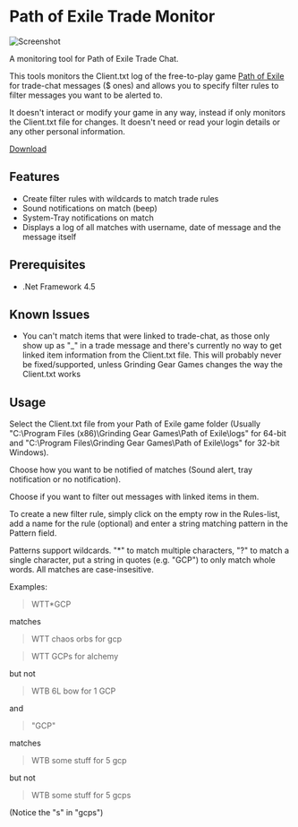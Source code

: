 Path of Exile Trade Monitor
===============

![Screenshot](https://raw.github.com/Panaetius/PoETradeMonitor/master/img/Screenshot.PNG)

A monitoring tool for Path of Exile Trade Chat.

This tools monitors the Client.txt log of the free-to-play game [Path of Exile](http://www.pathofexile.com) for trade-chat messages ($ ones) and allows you to specify filter rules to filter messages you want to be alerted to.

It doesn't interact or modify your game in any way, instead if only monitors the Client.txt file for changes. It doesn't need or read your login details or any other personal information.

[Download](https://github.com/Panaetius/PoETradeMonitor/raw/master/binaries/PoEMonitor%20v0.1.zip)

Features
--------
- Create filter rules with wildcards to match trade rules
- Sound notifications on match (beep)
- System-Tray notifications on match
- Displays a log of all matches with username, date of message and the message itself

Prerequisites
-------------
- .Net Framework 4.5

Known Issues
------------
- You can't match items that were linked to trade-chat, as those only show up as "_" in a trade message and there's currently no way to get linked item information from the Client.txt file. This will probably never be fixed/supported, unless Grinding Gear Games changes the way the Client.txt works

Usage
-----
Select the Client.txt file from your Path of Exile game folder (Usually "C:\Program Files (x86)\Grinding Gear Games\Path of Exile\logs" for 64-bit and "C:\Program Files\Grinding Gear Games\Path of Exile\logs" for 32-bit Windows).

Choose how you want to be notified of matches (Sound alert, tray notification or no notification).

Choose if you want to filter out messages with linked items in them.

To create a new filter rule, simply click on the empty row in the Rules-list, add a name for the rule (optional) and enter a string matching pattern in the Pattern field.

Patterns support wildcards. "*" to match multiple characters, "?" to match a single character, put a string in quotes (e.g. "GCP") to only match whole words. All matches are case-insesitive.

Examples:

> WTT*GCP

matches

> WTT chaos orbs for gcp

> WTT GCPs for alchemy

but not

>WTB 6L bow for 1 GCP
 
 
and
>"GCP"

matches

>WTB some stuff for 5 gcp

but not

>WTB some stuff for 5 gcps

(Notice the "s" in "gcps")
